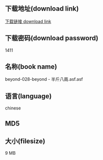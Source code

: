 ## 下载地址(download link)
[下载链接 download link](https://voluble-croquembouche-d321dc.netlify.app/?s=beyond-028-beyond+-+%E5%8D%8A%E6%96%A4%E5%85%AB%E5%85%A9.asf)

## 下载密码(download password)
1411

## 名称(book name)
beyond-028-beyond - 半斤八兩.asf.asf

## 语言(language)
chinese

## MD5


## 大小(filesize)
9 MB
